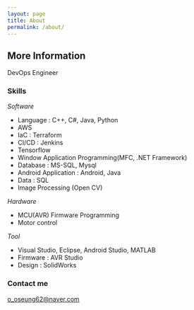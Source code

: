 ```yaml
---
layout: page
title: About
permalink: /about/
---
```



## More Information

DevOps Engineer

### Skills

*Software*

- Language : C++, C#, Java, Python
- AWS
- IaC : Terraform
- CI/CD : Jenkins
- Tensorflow
- Window Application Programming(MFC, .NET Framework)
- Database : MS-SQL, Mysql
- Android Application : Android, Java
- Data : SQL
- Image Processing (Open CV)

*Hardware*

- MCU(AVR) Firmware Programming
- Motor control

*Tool*

- Visual Studio, Eclipse, Android Studio, MATLAB
- Firmware : AVR Studio
- Design : SolidWorks

### Contact me

[o_oseung62@naver.com](mailto:email@domain.com)